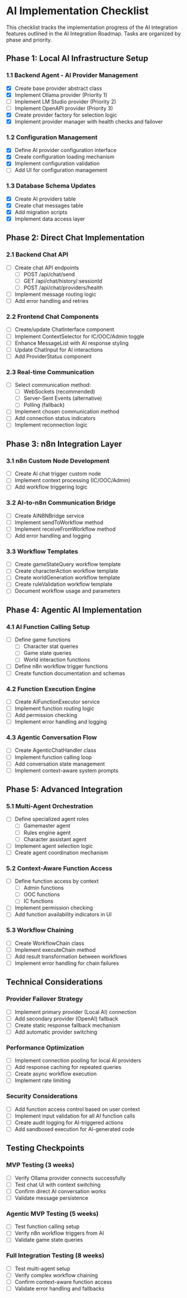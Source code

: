 # AI Implementation Checklist

This checklist tracks the implementation progress of the AI integration features outlined in the AI Integration Roadmap. Tasks are organized by phase and priority.

## Phase 1: Local AI Infrastructure Setup

### 1.1 Backend Agent - AI Provider Management
- [x] Create base provider abstract class
- [x] Implement Ollama provider (Priority 1)
- [ ] Implement LM Studio provider (Priority 2)
- [ ] Implement OpenAPI provider (Priority 3)
- [x] Create provider factory for selection logic
- [x] Implement provider manager with health checks and failover

### 1.2 Configuration Management
- [x] Define AI provider configuration interface
- [x] Create configuration loading mechanism
- [x] Implement configuration validation
- [ ] Add UI for configuration management

### 1.3 Database Schema Updates
- [x] Create AI providers table
- [x] Create chat messages table
- [x] Add migration scripts
- [x] Implement data access layer

## Phase 2: Direct Chat Implementation

### 2.1 Backend Chat API
- [ ] Create chat API endpoints
  - [ ] POST /api/chat/send
  - [ ] GET /api/chat/history/:sessionId
  - [ ] POST /api/chat/providers/health
- [ ] Implement message routing logic
- [ ] Add error handling and retries

### 2.2 Frontend Chat Components
- [ ] Create/update ChatInterface component
- [ ] Implement ContextSelector for IC/OOC/Admin toggle
- [ ] Enhance MessageList with AI response styling
- [ ] Update ChatInput for AI interactions
- [ ] Add ProviderStatus component

### 2.3 Real-time Communication
- [ ] Select communication method:
  - [ ] WebSockets (recommended)
  - [ ] Server-Sent Events (alternative)
  - [ ] Polling (fallback)
- [ ] Implement chosen communication method
- [ ] Add connection status indicators
- [ ] Implement reconnection logic

## Phase 3: n8n Integration Layer

### 3.1 n8n Custom Node Development
- [ ] Create AI chat trigger custom node
- [ ] Implement context processing (IC/OOC/Admin)
- [ ] Add workflow triggering logic

### 3.2 AI-to-n8n Communication Bridge
- [ ] Create AIN8NBridge service
- [ ] Implement sendToWorkflow method
- [ ] Implement receiveFromWorkflow method
- [ ] Add error handling and logging

### 3.3 Workflow Templates
- [ ] Create gameStateQuery workflow template
- [ ] Create characterAction workflow template
- [ ] Create worldGeneration workflow template
- [ ] Create ruleValidation workflow template
- [ ] Document workflow usage and parameters

## Phase 4: Agentic AI Implementation

### 4.1 AI Function Calling Setup
- [ ] Define game functions
  - [ ] Character stat queries
  - [ ] Game state queries
  - [ ] World interaction functions
- [ ] Define n8n workflow trigger functions
- [ ] Create function documentation and schemas

### 4.2 Function Execution Engine
- [ ] Create AIFunctionExecutor service
- [ ] Implement function routing logic
- [ ] Add permission checking
- [ ] Implement error handling and logging

### 4.3 Agentic Conversation Flow
- [ ] Create AgenticChatHandler class
- [ ] Implement function calling loop
- [ ] Add conversation state management
- [ ] Implement context-aware system prompts

## Phase 5: Advanced Integration

### 5.1 Multi-Agent Orchestration
- [ ] Define specialized agent roles
  - [ ] Gamemaster agent
  - [ ] Rules engine agent
  - [ ] Character assistant agent
- [ ] Implement agent selection logic
- [ ] Create agent coordination mechanism

### 5.2 Context-Aware Function Access
- [ ] Define function access by context
  - [ ] Admin functions
  - [ ] OOC functions
  - [ ] IC functions
- [ ] Implement permission checking
- [ ] Add function availability indicators in UI

### 5.3 Workflow Chaining
- [ ] Create WorkflowChain class
- [ ] Implement executeChain method
- [ ] Add result transformation between workflows
- [ ] Implement error handling for chain failures

## Technical Considerations

### Provider Failover Strategy
- [ ] Implement primary provider (Local AI) connection
- [ ] Add secondary provider (OpenAI) fallback
- [ ] Create static response fallback mechanism
- [ ] Add automatic provider switching

### Performance Optimization
- [ ] Implement connection pooling for local AI providers
- [ ] Add response caching for repeated queries
- [ ] Create async workflow execution
- [ ] Implement rate limiting

### Security Considerations
- [ ] Add function access control based on user context
- [ ] Implement input validation for all AI function calls
- [ ] Create audit logging for AI-triggered actions
- [ ] Add sandboxed execution for AI-generated code

## Testing Checkpoints

### MVP Testing (3 weeks)
- [ ] Verify Ollama provider connects successfully
- [ ] Test chat UI with context switching
- [ ] Confirm direct AI conversation works
- [ ] Validate message persistence

### Agentic MVP Testing (5 weeks)
- [ ] Test function calling setup
- [ ] Verify n8n workflow triggers from AI
- [ ] Validate game state queries

### Full Integration Testing (8 weeks)
- [ ] Test multi-agent setup
- [ ] Verify complex workflow chaining
- [ ] Confirm context-aware function access
- [ ] Validate error handling and fallbacks

